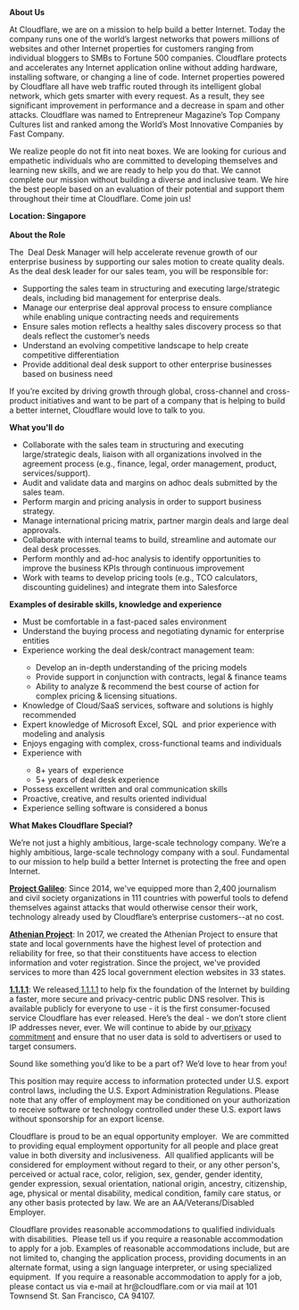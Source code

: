 <div class="content-intro">
	<div><strong>About Us</strong></div>
	<div>
		<p>At Cloudflare, we are on a mission to help build a better Internet. Today the company runs one of the world’s largest networks that powers millions of websites and other Internet properties for customers ranging from individual bloggers to SMBs to Fortune 500 companies. Cloudflare protects and accelerates any Internet application online without adding hardware, installing software, or changing a line of code. Internet properties powered by Cloudflare all have web traffic routed through its intelligent global network, which gets smarter with every request. As a result, they see significant improvement in performance and a decrease in spam and other attacks. Cloudflare was named to Entrepreneur Magazine’s Top Company Cultures list and ranked among the World’s Most Innovative Companies by Fast Company.&nbsp;</p>
		<p><span style="font-weight: 400;">We realize people do not fit into neat boxes. We are looking for curious and empathetic individuals who are committed to developing themselves and learning new skills, and we are ready to help you do that. We cannot complete our mission without building a diverse and inclusive team. We hire the best people based on an evaluation of their potential and support them throughout their time at Cloudflare. Come join us!&nbsp;</span></p>
	</div>
</div>
<p><strong>Location: Singapore<br><br>About the Role</strong></p>
<p>The&nbsp; Deal Desk Manager will help accelerate revenue growth of our enterprise business by supporting our sales motion to create quality deals. As the deal desk leader for our sales team, you will be responsible for:</p>
<ul>
	<li>Supporting the sales team in structuring and executing large/strategic deals, including bid management for enterprise deals.</li>
	<li>Manage our enterprise deal approval process to ensure compliance while enabling unique contracting needs and requirements</li>
	<li>Ensure sales motion reflects a healthy sales discovery process so that deals reflect the customer’s needs</li>
	<li>Understand an evolving competitive landscape to help create competitive differentiation</li>
	<li>Provide additional deal desk support to other enterprise businesses based on business need</li>
</ul>
<p>If you’re excited by driving growth through global, cross-channel and cross-product initiatives and want to be part of a company that is helping to build a better internet, Cloudflare would love to talk to you.</p>
<p><strong>What you'll do</strong></p>
<ul>
	<li>Collaborate with the sales team in structuring and executing large/strategic deals, liaison with all organizations involved in the agreement process (e.g., finance, legal, order management, product, services/support).</li>
	<li>Audit and validate data and margins on adhoc deals submitted by the sales team.</li>
	<li>Perform margin and pricing analysis in order to support business strategy.</li>
	<li>Manage international pricing matrix, partner margin deals and large deal approvals.</li>
	<li>Collaborate with internal teams to build, streamline and automate our deal desk processes.</li>
	<li>Perform monthly and ad-hoc analysis to identify opportunities to improve the business KPIs through continuous improvement&nbsp;</li>
	<li>Work with teams to develop pricing tools (e.g., TCO calculators, discounting guidelines) and integrate them into Salesforce</li>
</ul>
<p><strong>Examples of desirable skills, knowledge and experience</strong></p>
<ul>
	<li>Must be comfortable in a fast-paced sales environment</li>
	<li>Understand the buying process and negotiating dynamic for enterprise entities</li>
	<li>Experience working the deal desk/contract management team:</li>
	<ul>
		<li>Develop an in-depth understanding of the pricing models</li>
		<li>Provide support in conjunction with contracts, legal &amp; finance teams</li>
		<li>Ability to analyze &amp; recommend the best course of action for complex pricing &amp; licensing situations.</li>
	</ul>
	<li>Knowledge of Cloud/SaaS services, software and solutions is highly recommended</li>
	<li>Expert knowledge of Microsoft Excel, SQL&nbsp; and prior experience with modeling and analysis</li>
	<li>Enjoys engaging with complex, cross-functional teams and individuals</li>
	<li>Experience with&nbsp;</li>
	<ul>
		<li>8+ years of&nbsp; experience&nbsp;</li>
		<li>5+ years of deal desk experience</li>
	</ul>
	<li>Possess excellent written and oral communication skills</li>
	<li>Proactive, creative, and results oriented individual</li>
	<li>Experience selling software is considered a bonus</li>
</ul>
<div class="content-conclusion">
	<p><strong>What Makes Cloudflare Special?</strong></p>
	<p><span style="font-weight: 400;">We’re not just a highly ambitious, large-scale technology company. We’re a highly ambitious, large-scale technology company with a soul. Fundamental to our mission to help build a better Internet is protecting the free and open Internet.</span></p>
	<p><a href="https://blog.cloudflare.com/protecting-free-expression-online/"><strong>Project Galileo</strong></a><span style="font-weight: 400;">: Since 2014, we've equipped more than 2,400 journalism and civil society organizations in 111 countries with powerful tools to defend themselves against attacks that would otherwise censor their work, technology already used by Cloudflare’s enterprise customers--at no cost.</span></p>
	<p><strong><a href="https://www.cloudflare.com/athenian/">Athenian Project</a></strong><span style="font-weight: 400;">: In 2017, we created the Athenian Project to ensure that state and local governments have the highest level of protection and reliability for free, so that their constituents have access to election information and voter registration. Since the project, we've provided services to more than 425 local government election websites in 33 states.</span></p>
	<p><a href="https://1.1.1.1/"><strong>1.1.1.1</strong></a><span style="font-weight: 400;">: We released</span><a href="https://1.1.1.1/"> <span style="font-weight: 400;">1.1.1.1</span></a><span style="font-weight: 400;"> to help fix the foundation of the Internet by building a faster, more secure and privacy-centric public DNS resolver. This is available publicly for everyone to use - it is the first consumer-focused service Cloudflare has ever released. Here’s the deal - we don’t store client IP addresses never, ever. We will continue to abide by our</span><a href="https://developers.cloudflare.com/1.1.1.1/privacy/public-dns-resolver"> privacy commitment</a><span style="font-weight: 400;"> and ensure that no user data is sold to advertisers or used to target consumers.</span></p>
	<p><span style="font-weight: 400;">Sound like something you’d like to be a part of? We’d love to hear from you!</span></p>
	<p><span style="font-weight: 400;">This position may require access to information protected under U.S. export control laws, including the U.S. Export Administration Regulations. Please note that any offer of employment may be conditioned on your authorization to receive software or technology controlled under these U.S. export laws without sponsorship for an export license.</span></p>
	<p><span style="font-weight: 400;">Cloudflare is proud to be an equal opportunity employer. &nbsp;We are committed to providing equal employment opportunity for all people and place great value in both diversity and inclusiveness. &nbsp;All qualified applicants will be considered for employment without regard to their, or any other person's, perceived or actual</span> <span style="font-weight: 400;">race, color, religion, sex, gender, gender identity, gender expression, sexual orientation, national origin, ancestry, citizenship, age, physical or mental disability, medical condition, family care status, or any other basis protected by law. </span><span style="font-weight: 400;">We are an AA/Veterans/Disabled Employer.</span></p>
	<p><span style="font-weight: 400;">Cloudflare provides reasonable accommodations to qualified individuals with disabilities. &nbsp;Please tell us if you require a reasonable accommodation to apply for a job. Examples of reasonable accommodations include, but are not limited to, changing the application process, providing documents in an alternate format, using a sign language interpreter, or using specialized equipment. &nbsp;If you require a reasonable accommodation to apply for a job, please contact us via e-mail at </span><span style="font-weight: 400;">hr@cloudflare.com</span><span style="font-weight: 400;"> or via mail at 101 Townsend St. San Francisco, CA 94107.</span></p>
</div>